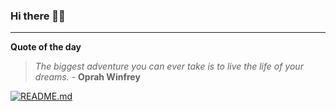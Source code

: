 ### Hi there 👋🏻


---

**Quote of the day**

> *The biggest adventure you can ever take is to live the life of your dreams.* - **Oprah Winfrey** 

[![README.md](https://github.com/marcolovazzano/marcolovazzano/actions/workflows/readme.yml/badge.svg?branch=main)](https://github.com/marcolovazzano/marcolovazzano/actions/workflows/readme.yml)

